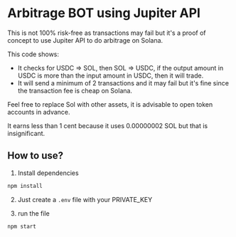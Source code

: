# Arbitrage BOT using Jupiter API

This is not 100% risk-free as transactions may fail but it's a proof of concept to use Jupiter API to do arbitrage on Solana.

This code shows:

- It checks for USDC => SOL, then SOL => USDC, if the output amount in USDC is more than the input amount in USDC, then it will trade.
- It will send a minimum of 2 transactions and it may fail but it's fine since the transaction fee is cheap on Solana.

Feel free to replace Sol with other assets, it is advisable to open token accounts in advance.

It earns less than 1 cent because it uses 0.00000002 SOL but that is insignificant.

## How to use?

1. Install dependencies

```sh
npm install
```

2.  Just create a `.env` file with your PRIVATE_KEY

3.  run the file

```sh
npm start
```
